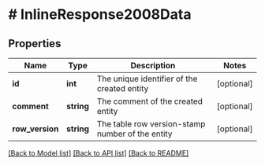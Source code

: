 # # InlineResponse2008Data

## Properties

Name | Type | Description | Notes
------------ | ------------- | ------------- | -------------
**id** | **int** | The unique identifier of the created entity | [optional]
**comment** | **string** | The comment of the created entity | [optional]
**row_version** | **string** | The table row version-stamp number of the entity | [optional]

[[Back to Model list]](../../README.md#models) [[Back to API list]](../../README.md#endpoints) [[Back to README]](../../README.md)
